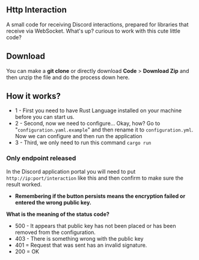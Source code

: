 ## Http Interaction
A small code for receiving Discord interactions, prepared for libraries that receive via WebSocket. What's up? curious to work with this cute little code?

## Download
You can make a **git clone** or directly download **Code** > **Download Zip** and then unzip the file and do the process down here.

## How it works?
- 1 - First you need to have Rust Language installed on your machine before you can start us.
- 2 - Second, now we need to configure... Okay, how? Go to "`configuration.yaml.example`" and then rename it to `configuration.yml`. Now we can configure and then run the application
- 3 - Third, we only need to run this command `cargo run `


### Only endpoint released
In the Discord application portal you will need to put `http://ip:port/interaction` like this and then confirm to make sure the result worked.
- **Remembering if the button persists means the encryption failed or entered the wrong public key.**

**What is the meaning of the status code?**
- 500 - It appears that public key has not been placed or has been removed from the configuration.
- 403 - There is something wrong with the public key
- 401 = Request that was sent has an invalid signature.
- 200 = OK

